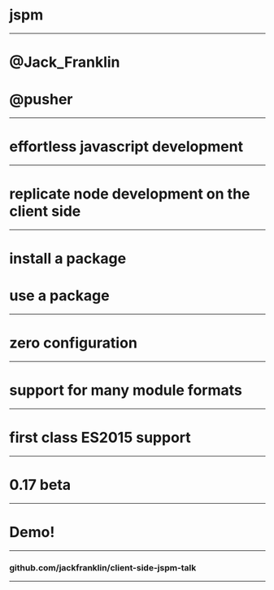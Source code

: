 # jspm

---

# @Jack_Franklin
# @pusher

---

# effortless javascript development

---

# replicate node development on the client side

---

# install a package
# use a package

---

# zero configuration

---

# support for many module formats

---

# first class ES2015 support

---

# 0.17 beta

---

# Demo!

---

### github.com/jackfranklin/client-side-jspm-talk

---
